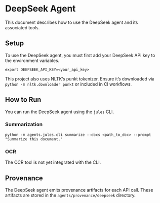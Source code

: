 # DeepSeek Agent

This document describes how to use the DeepSeek agent and its associated tools.

## Setup

To use the DeepSeek agent, you must first add your DeepSeek API key to the environment variables.

```
export DEEPSEEK_API_KEY=<your_api_key>
```

This project also uses NLTK’s punkt tokenizer. Ensure it’s downloaded via `python -m nltk.downloader punkt` or included in CI workflows.

## How to Run

You can run the DeepSeek agent using the `jules` CLI.

### Summarization

```
python -m agents.jules.cli summarize --docs <path_to_doc> --prompt "Summarize this document."
```

### OCR

The OCR tool is not yet integrated with the CLI.

## Provenance

The DeepSeek agent emits provenance artifacts for each API call. These artifacts are stored in the `agents/provenance/deepseek` directory.
